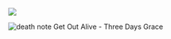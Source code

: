 ![](https://komarev.com/ghpvc/?username=your-github-username&color=ff69b4)


![death note](https://i8.glitter-graphics.org/pub/181/181958z6aob5a3xp.gif)  Get Out Alive - Three Days Grace
